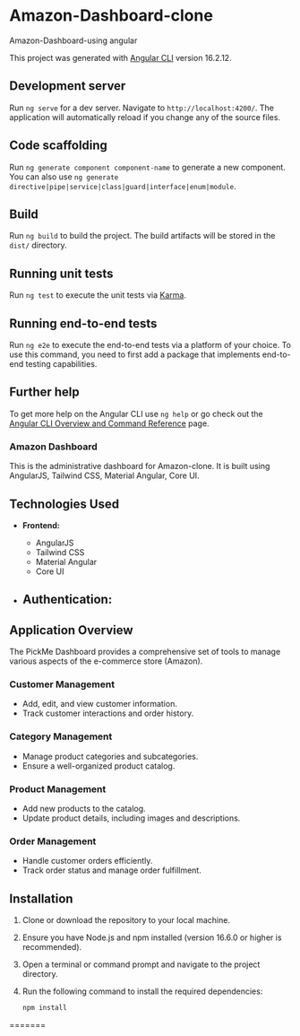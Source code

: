 
# Amazon-Dashboard-clone
Amazon-Dashboard-using angular

This project was generated with [Angular CLI](https://github.com/angular/angular-cli) version 16.2.12.

## Development server

Run `ng serve` for a dev server. Navigate to `http://localhost:4200/`. The application will automatically reload if you change any of the source files.

## Code scaffolding

Run `ng generate component component-name` to generate a new component. You can also use `ng generate directive|pipe|service|class|guard|interface|enum|module`.

## Build

Run `ng build` to build the project. The build artifacts will be stored in the `dist/` directory.

## Running unit tests

Run `ng test` to execute the unit tests via [Karma](https://karma-runner.github.io).

## Running end-to-end tests

Run `ng e2e` to execute the end-to-end tests via a platform of your choice. To use this command, you need to first add a package that implements end-to-end testing capabilities.

## Further help

To get more help on the Angular CLI use `ng help` or go check out the [Angular CLI Overview and Command Reference](https://angular.io/cli) page.



### Amazon Dashboard

This is the administrative dashboard for Amazon-clone. It is built using AngularJS, Tailwind CSS, Material Angular, Core UI.

## Technologies Used

- **Frontend:**
  - AngularJS
  - Tailwind CSS
  - Material Angular
  - Core UI


- **Authentication:**
  - 

## Application Overview

The PickMe Dashboard provides a comprehensive set of tools to manage various aspects of the e-commerce store (Amazon).


### Customer Management

- Add, edit, and view customer information.
- Track customer interactions and order history.






### Category Management

- Manage product categories and subcategories.
- Ensure a well-organized product catalog.




### Product Management

- Add new products to the catalog.
- Update product details, including images and descriptions.




### Order Management

- Handle customer orders efficiently.
- Track order status and manage order fulfillment.


## Installation

1. Clone or download the repository to your local machine.
2. Ensure you have Node.js and npm installed (version 16.6.0 or higher is recommended).
3. Open a terminal or command prompt and navigate to the project directory.
4. Run the following command to install the required dependencies:

   ```bash
   npm install

=======
